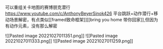 可以重组关卡地图的赛博朋克潜行
https://www.youtube.com/c/AnthonyBeyerSinok426
平台跳跃+动作潜行+移动场景解密，有点类似[[framed致命框架]][[bring you home 带你回家]],但因为有动作元素，没有那么解密

![[Pasted image 20221027011351.png]]
![[Pasted image 20221027011333.png]]
![[Pasted image 20221027011259.png]]